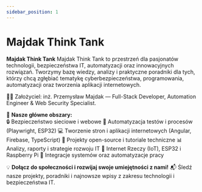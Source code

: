 ```yaml
---
sidebar_position: 1
---
```


# Majdak Think Tank

**Majdak Think Tank** Majdak Think Tank to przestrzeń dla pasjonatów technologii, bezpieczeństwa IT, automatyzacji oraz innowacyjnych rozwiązań. Tworzymy bazę wiedzy, analizy i praktyczne poradniki dla tych, którzy chcą zgłębiać tematykę cyberbezpieczeństwa, programowania, automatyzacji oraz tworzenia aplikacji internetowych.

👨‍💻 Założyciel: inż. Przemysław Majdak — Full-Stack Developer, Automation Engineer & Web Security Specialist.

🚀 **Nasze główne obszary:**  
🔒 Bezpieczeństwo sieciowe i webowe
🤖 Automatyzacja testów i procesów (Playwright, ESP32)
💻 Tworzenie stron i aplikacji internetowych (Angular, Firebase, TypeScript)
📡 Projekty open-source i tutoriale techniczne
📊 Analizy, raporty i strategie rozwoju IT
📱 Internet Rzeczy (IoT), ESP32 i Raspberry Pi
🔗 Integracje systemów oraz automatyzacje pracy

💡 **Dołącz do społeczności i rozwijaj swoje umiejętności z nami!**
📬 Śledź nasze projekty, poradniki i najnowsze wpisy z zakresu technologii i bezpieczeństwa IT.